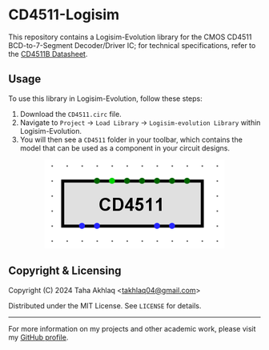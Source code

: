 # CD4511-Logisim
This repository contains a Logisim-Evolution library for the CMOS CD4511 BCD-to-7-Segment Decoder/Driver IC; for technical specifications, refer to the [CD4511B Datasheet](https://www.ti.com/lit/ds/symlink/cd4511b-mil.pdf?ts=1713682269925&ref_url=https%253A%252F%252Fwww.google.com%252F).

## Usage
To use this library in Logisim-Evolution, follow these steps: 
1. Download the `CD4511.circ` file. 
2. Navigate to `Project` -> `Load Library` -> `Logisim-evolution Library` within Logisim-Evolution.
3. You will then see a `CD4511` folder in your toolbar, which contains the model that can be used as a component in your circuit designs.

<p align="center">
  <img src="./CD4511.png" alt="CD4511 IC"/>
</p>

## Copyright & Licensing
Copyright (C) 2024 Taha Akhlaq <[takhlaq04@gmail.com](mailto:takhlaq04@gmail.com)>

Distributed under the MIT License. See `LICENSE` for details.

---

For more information on my projects and other academic work, please visit my [GitHub profile](https://github.com/TahaAkhlaq).
